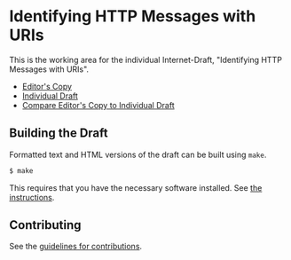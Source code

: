 # Identifying HTTP Messages with URIs

This is the working area for the individual Internet-Draft, "Identifying HTTP Messages with URIs".

* [Editor's Copy](https://martinthomson.github.io/hx-uri/#go.draft-thomson-http-hx-uri.html)
* [Individual Draft](https://tools.ietf.org/html/draft-thomson-http-hx-uri)
* [Compare Editor's Copy to Individual Draft](https://martinthomson.github.io/hx-uri/#go.draft-thomson-http-hx-uri.diff)

## Building the Draft

Formatted text and HTML versions of the draft can be built using `make`.

```sh
$ make
```

This requires that you have the necessary software installed.  See
[the instructions](https://github.com/martinthomson/i-d-template/blob/master/doc/SETUP.md).


## Contributing

See the
[guidelines for contributions](https://github.com/martinthomson/hx-uri/blob/master/CONTRIBUTING.md).
